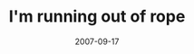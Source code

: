 ---
layout: base.njk
title : 'I&#39;m running out of rope' 
view_title : 'I&#39;m running out of rope' 
year : '2007' 
date : '2007-09-17' 
img_file : '/drawing/imrunningoutofrope.png' 
html_file : 'imrunningoutofrope' 
next_html : 'imgettingfatter.html' 
year_order : '150' 
permalink : "title/{{html_file}}.html"
---